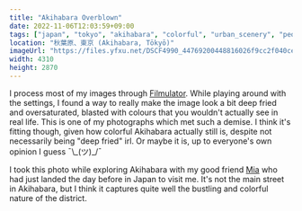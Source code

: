 ```yaml
---
title: "Akihabara Overblown"
date: 2022-11-06T12:03:59+09:00
tags: ["japan", "tokyo", "akihabara", "colorful", "urban_scenery", "people"]
location: "秋葉原、東京 (Akihabara, Tōkyō)"
imageUrl: "https://files.yfxu.net/DSCF4990_44769200448816026f9cc2f040ce7210.jpg"
width: 4310
height: 2870
---
```


I process most of my images through [Filmulator](https://filmulator.org/). While playing around with the settings, I found a way to really make the image look a bit deep fried and oversaturated, blasted with colours that you wouldn't actually see in real life. This is one of my photographs which met such a demise. I think it's fitting though, given how colorful Akihabara actually still is, despite not necessarily being "deep fried" irl. Or maybe it is, up to everyone's own opinion I guess ¯\\\_(ツ)_/¯

I took this photo while exploring Akihabara with my good friend [Mia](https://www.instagram.com/woolseyoffline/) who had just landed the day before in Japan to visit me. It's not the main street in Akihabara, but I think it captures quite well the bustling and colorful nature of the district.